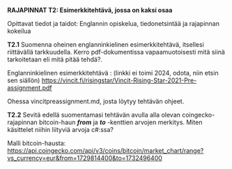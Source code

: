 **RAJAPINNAT T2: Esimerkkitehtävä, jossa on kaksi osaa**

Opittavat tiedot ja taidot: Englannin opiskelua, tiedonetsintää ja rajapinnan kokeilua


**T2.1** Suomenna oheinen englanninkielinen esimerkkitehtävä, itsellesi riittävällä tarkkuudella. Kerro pdf-dokumentissa vapaamuotoisesti mitä siinä tarkoitetaan eli mitä pitää tehdä?. 

Englanninkielinen esimerkkitehtävä : (linkki ei toimi 2024, odota, niin etsin sen siällön) https://vincit.fi/risingstar/Vincit-Rising-Star-2021-Pre-assignment.pdf   

Ohessa vincitpreassignment.md, josta löytyy tehtävän ohjeet.


**T2.2** Sevitä edellä suomentamasi tehtävän avulla alla olevan coingecko-rajapinnan bitcoin-haun ***from*** ja ***to*** -kenttien arvojen merkitys. Miten käsittelet niihin liityviä arvoja c#:ssa?

Malli bitcoin-hausta: https://api.coingecko.com/api/v3/coins/bitcoin/market_chart/range?vs_currency=eur&from=1729814400&to=1732496400



